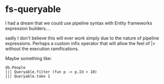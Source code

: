 fs-queryable
============

I had a dream that we could use pipeline syntax with Entity frameworks expression builders.... 

sadly I don't believe this will ever work simply due to the nature of pipeline expressions. Perhaps a custom infix operator that will allow the feel of |> without the execution ramifications.

Maybe something like:

```
db.People
||| Queryable.filter (fun p -> p.Id > 10)
||| Queryable.take 1
